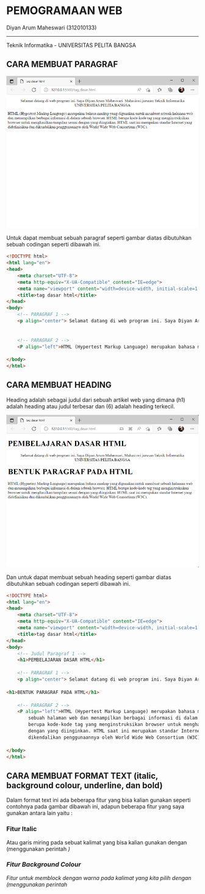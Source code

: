 # PEMOGRAMAAN WEB

Diyan Arum Maheswari (312010133)
______________________________________________
Teknik Informatika - UNIVERSITAS PELITA BANGSA

## CARA MEMBUAT PARAGRAF

![menambahkan_paragraf](img/RESULT%20PARAGRAF.png)

Untuk dapat membuat sebuah paragraf seperti gambar diatas dibutuhkan sebuah codingan seperti dibawah ini.

```html
<!DOCTYPE html>
<html lang="en">
<head>
    <meta charset="UTF-8">
    <meta http-equiv="X-UA-Compatible" content="IE=edge">
    <meta name="viewport" content="width=device-width, initial-scale=1.0">
    <title>tag dasar html</title>
</head>
<body>
    <!-- PARAGRAF 1 -->
    <p align="center"> Selamat datang di web program ini. Saya Diyan Arum Maheswari. Mahasiswi jurusan Teknik Informatika - UNIVERSITAS PELITA BANGSA</p>
    

    <!-- PARAGRAF 2 -->
    <P align="left">HTML (Hypertest Markup Language) merupakan bahasa markup yang digunakan untuk membuat sebuah halaman web dan menampilkan berbagai informasi di dalam sebuah browser. HTML berupa kode-kode tag yang menginstruksikan browser untuk menghasilkan tampilan sesuai dengan yang diinginkan. HTML saat ini merupakan standar Internet yang didefinisikan dan dikendalikan penggunaannya oleh World Wide Web Consortium (W3C).</P>

</body>
</html>
```

## CARA MEMBUAT HEADING

Heading adalah sebagai judul dari sebuah artikel web yang dimana (h1) adalah heading atau judul terbesar dan (6) adalah heading terkecil.

![menambahkan_heading](img/RESULT%20HEADING.png)

Dan untuk dapat membuat sebuah heading seperti gambar diatas dibutuhkan sebuah codingan seperti dibawah ini.

```html
<!DOCTYPE html>
<html lang="en">
<head>
    <meta charset="UTF-8">
    <meta http-equiv="X-UA-Compatible" content="IE=edge">
    <meta name="viewport" content="width=device-width, initial-scale=1.0">
    <title>tag dasar html</title>
</head>
<body>
    <!-- Judul Paragraf 1 -->
    <h1>PEMBELAJARAN DASAR HTML</h1>

    <!-- PARAGRAF 1 -->
    <p align="center"> Selamat datang di web program ini. Saya Diyan Arum Maheswari. Mahasiswi jurusan Teknik Informatika UNIVERSITAS PELITA BANGSA</p>
    
<h1>BENTUK PARAGRAF PADA HTML</h1>

    <!-- PARAGRAF 2 -->
    <P align="left">HTML (Hypertest Markup Language) merupakan bahasa markup yang digunakan untuk membuat
        sebuah halaman web dan menampilkan berbagai informasi di dalam sebuah browser. HTML
        berupa kode-kode tag yang menginstruksikan browser untuk menghasilkan tampilan sesuai
        dengan yang diinginkan. HTML saat ini merupakan standar Internet yang didefinisikan dan
        dikendalikan penggunaannya oleh World Wide Web Consortium (W3C).</P>

</body>
</html>
```
## CARA MEMBUAT FORMAT TEXT (italic, background colour, underline, dan bold)

Dalam format text ini ada beberapa fitur yang bisa kalian gunakan seperti contohnya pada gambar dibawah ini, adapun beberapa fitur yang saya gunakan antara lain yaitu : 

### Fitur Italic 

Atau garis miring pada sebuat kalimat yang bisa kalian gunakan dengan (menggunakan perintah <i>)

### Fitur Background Colour

Fitur untuk memblock dengan warna pada kalimat yang kita pilih dengan (menggunakan perintah <style>) setelahnya kalian dapat memilih warna yang tersedia sesuai dengan yang kalian inginkan

### Fitur Underline 

Atau garis bawah pada sebuah kalimat yang bisa kalian gunakan dengan (menggunakan perintah <u>)

### Fitur Bold

Atau penebalan pada suatu huruf yang kita pilih, yang bisa kalian gunakan dengan (menggunakan perintah <b>) 

Berikut contoh hasil dari beberapa Format Text yang saya gunakan.

![menambahkan_formattext](img/RESULT%20FORMAT%20TEXT.png)

Dan untuk dapat membuat sebuah format text seperti gambar diatas dibutuhkan sebuah codingan seperti dibawah ini.

```html
<!DOCTYPE html>
<html lang="en">
<head>
    <meta charset="UTF-8">
    <meta http-equiv="X-UA-Compatible" content="IE=edge">
    <meta name="viewport" content="width=device-width, initial-scale=1.0">
    <title>tag dasar html</title>
</head>
<body>
    <!-- Judul Paragraf 1 -->
    <h1>PEMBELAJARAN DASAR HTML</h1>

    <!-- PARAGRAF 1 -->
    <p align="center"> <span style="background-color: rgb(247, 181, 203);">  Selamat datang di web program ini. Saya Diyan Arum Maheswari, salah satu mahasiswi jurusan <b>Teknik Informatika - UNIVERSITAS PELITA BANGSA</b> </p>
    
    <h1>BENTUK PARAGRAF PADA HTML</h1>

    <!-- PARAGRAF 2 -->
    <P align="left"> <i>(Hypertest Markup Language)</i> merupakan bahasa markup yang digunakan untuk membuat
        sebuah halaman web dan menampilkan berbagai informasi di dalam sebuah browser. HTML itu sendiri
         <u>berupa kode-kode tag yang menginstruksikan browser untuk menghasilkan tampilan sesuai
            dengan yang diinginkan</u>. HTML saat ini merupakan standar Internet yang didefinisikan dan
        dikendalikan penggunaannya oleh World Wide Web Consortium (W3C).</P>

</body>
</html>
```
## CARA MENAMBAHKAN GAMBAR

Untuk memasukan atau menambahkan suatu gambar pada HTML maka kalian bisa menggunakan sebuah tag (img) yang kemudian menyimpan file source pada folder yang sudah dibuat sebelumnya. Berikut hasil dari tag tersebut.

[menambahkan_gambar](img/RESULT%20INPUT%20GAMBAR.png)

Dan untuk dapat menambahkan suatu gambar seperti gambar diatas dibutuhkan sebuah codingan seperti dibawah ini.

```html

<!DOCTYPE html>
<html lang="en">

<head>
    <meta charset="UTF-8">
    <meta http-equiv="X-UA-Compatible" content="IE=edge">
    <meta name="viewport" content="width=device-width, initial-scale=1.0">
    <title>tag dasar html</title>
</head>

<body>
    <!-- Judul Paragraf 1 -->
    <h1>PEMBELAJARAN DASAR HTML</h1>

    <!-- PARAGRAF 1 -->
    <p align="center"> <span style="background-color: rgb(247, 181, 203);"> Selamat datang di web program ini. Saya
            Diyan Arum Maheswari, salah satu mahasiswi jurusan <b>Teknik Informatika - UNIVERSITAS PELITA BANGSA</b>
    </p>

    <h1>BENTUK PARAGRAF PADA HTML</h1>

    <!-- PARAGRAF 2 -->
    <P align="left"> <i>(Hypertest Markup Language)</i> merupakan bahasa markup yang digunakan untuk membuat
        sebuah halaman web dan menampilkan berbagai informasi di dalam sebuah browser. HTML itu sendiri
        <u>berupa kode-kode tag yang menginstruksikan browser untuk menghasilkan tampilan sesuai
            dengan yang diinginkan</u>. HTML saat ini merupakan standar Internet yang didefinisikan dan
        dikendalikan penggunaannya oleh World Wide Web Consortium (W3C).</P>

        <!-- SUB JUDUL GAMBAR -->
        <h1>MENAMBAHKAN GAMBAR</h1>
        <!-- menambahkan gambar pada dokumen -->
        <img src="img/Logo Universitas Pelita Bangsa.png" alt="upb" title="LOGO UNIVERSITAS PELITA BANGSA" width="300px"> 
        
</body>
</html>
```



